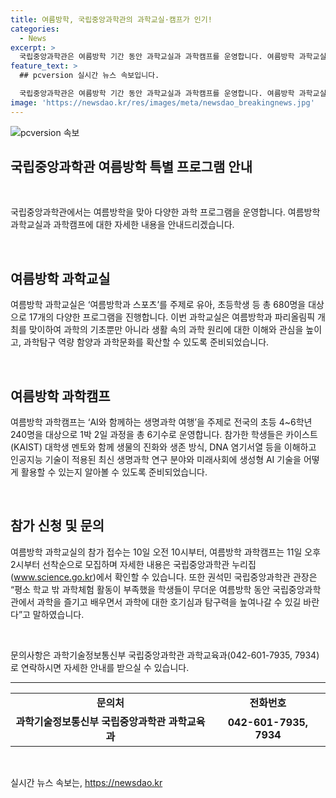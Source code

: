 ```yaml
---
title: 여름방학, 국립중앙과학관의 과학교실·캠프가 인기!
categories:
  - News
excerpt: >
  국립중앙과학관은 여름방학 기간 동안 과학교실과 과학캠프를 운영합니다. 여름방학 과학교실은 유아, 초등학생 등을 대상으로 여름방학과 스포츠를 주제로 17개의 다양한 프로그램을 진행하며, 과학의 기초뿐만 아니라 생활 속의 과학 원리에 대한 이해와 관심을 높입니다. 과학캠프는 초등 4~6학년을 대상으로 하며, AI와 생명과학을 주제로 1박 2일 과정을 운영합니다. 참가 접수는 선착순으로 진행되며, 더 자세한 내용은 국립중앙과학관 누리집에서 확인할 수 있습니다.
feature_text: >
  ## pcversion 실시간 뉴스 속보입니다.

  국립중앙과학관은 여름방학 기간 동안 과학교실과 과학캠프를 운영합니다. 여름방학 과학교실은 유아, 초등학생 등을 대상으로 여름방학과 스포츠를 주제로 17개의 다양한 프로그램을 진행하며, 과학의 기초뿐만 아니라 생활 속의 과학 원리에 대한 이해와 관심을 높입니다. 과학캠프는 초등 4~6학년을 대상으로 하며, AI와 생명과학을 주제로 1박 2일 과정을 운영합니다. 참가 접수는 선착순으로 진행되며, 더 자세한 내용은 국립중앙과학관 누리집에서 확인할 수 있습니다.
image: 'https://newsdao.kr/res/images/meta/newsdao_breakingnews.jpg'
---
```


<p><img src="https://newsdao.kr/res/images/meta/newsdao_breakingnews.jpg" alt="pcversion 속보" /></p>

<h2 data-ke-size="size26">국립중앙과학관 여름방학 특별 프로그램 안내</h2>

<p data-ke-size="size16">&nbsp;</p>

<p data-ke-size="size16">국립중앙과학관에서는 여름방학을 맞아 다양한 과학 프로그램을 운영합니다. 여름방학 과학교실과 과학캠프에 대한 자세한 내용을 안내드리겠습니다.</p>

<p data-ke-size="size16">&nbsp;</p>

<h2 data-ke-size="size24">여름방학 과학교실</h2>

<p data-ke-size="size16">여름방학 과학교실은 ‘여름방학과 스포츠’를 주제로 유아, 초등학생 등 총 680명을 대상으로 17개의 다양한 프로그램을 진행합니다. 이번 과학교실은 여름방학과 파리올림픽 개최를 맞이하여 과학의 기초뿐만 아니라 생활 속의 과학 원리에 대한 이해와 관심을 높이고, 과학탐구 역량 함양과 과학문화를 확산할 수 있도록 준비되었습니다.</p>

<p data-ke-size="size16">&nbsp;</p>

<h2 data-ke-size="size24">여름방학 과학캠프</h2>

<p data-ke-size="size16">여름방학 과학캠프는 ‘AI와 함께하는 생명과학 여행’을 주제로 전국의 초등 4~6학년 240명을 대상으로 1박 2일 과정을 총 6기수로 운영합니다. 참가한 학생들은 카이스트(KAIST) 대학생 멘토와 함께 생물의 진화와 생존 방식, DNA 염기서열 등을 이해하고 인공지능 기술이 적용된 최신 생명과학 연구 분야와 미래사회에 생성형 AI 기술을 어떻게 활용할 수 있는지 알아볼 수 있도록 준비되었습니다.</p>

<p data-ke-size="size16">&nbsp;</p>

<h2 data-ke-size="size24">참가 신청 및 문의</h2>

<p data-ke-size="size16">여름방학 과학교실의 참가 접수는 10일 오전 10시부터, 여름방학 과학캠프는 11일 오후 2시부터 선착순으로 모집하며 자세한 내용은 국립중앙과학관 누리집(<a href="https://www.science.go.kr">www.science.go.kr</a>)에서 확인할 수 있습니다. 또한 권석민 국립중앙과학관 관장은 “평소 학교 밖 과학체험 활동이 부족했을 학생들이 무더운 여름방학 동안 국립중앙과학관에서 과학을 즐기고 배우면서 과학에 대한 호기심과 탐구력을 높여나갈 수 있길 바란다”고 말하였습니다.</p>

<p data-ke-size="size16">&nbsp;</p>

<p data-ke-size="size16">문의사항은 과학기술정보통신부 국립중앙과학관 과학교육과(042-601-7935, 7934)로 연락하시면 자세한 안내를 받으실 수 있습니다.</p>

<hr>

<table>
  <tbody>
    <tr>
      <td style="text-align: center; height: 17px;"><b>문의처</b></td>
      <td style="text-align: center; height: 17px;"><b>전화번호</b></td>
    </tr>
    <tr>
      <td style="text-align: center; height: 17px;"><b>과학기술정보통신부 국립중앙과학관 과학교육과</b></td>
      <td style="text-align: center; height: 17px;"><b>042-601-7935, 7934</b></td>
    </tr>
  </tbody>
</table>

<p data-ke-size="size16">&nbsp;</p>
실시간 뉴스 속보는, <a href="https://newsdao.kr" rel="dofollow">https://newsdao.kr</a>


